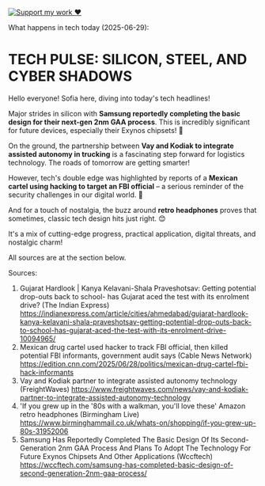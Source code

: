 [![Support my work ❤️](https://img.shields.io/badge/Support%20my%20work%20❤️-orange?style=for-the-badge&logo=patreon&logoColor=white)](https://www.patreon.com/c/orobocigano)

What happens in tech today (2025-06-29):

# **TECH PULSE: SILICON, STEEL, AND CYBER SHADOWS**

Hello everyone! Sofia here, diving into today's tech headlines!

Major strides in silicon with **Samsung reportedly completing the basic design for their next-gen 2nm GAA process**. This is incredibly significant for future devices, especially their Exynos chipsets! 🚀

On the ground, the partnership between **Vay and Kodiak to integrate assisted autonomy in trucking** is a fascinating step forward for logistics technology. The roads of tomorrow are getting smarter!

However, tech's double edge was highlighted by reports of a **Mexican cartel using hacking to target an FBI official** – a serious reminder of the security challenges in our digital world. 🚨

And for a touch of nostalgia, the buzz around **retro headphones** proves that sometimes, classic tech design hits just right. 😊

It's a mix of cutting-edge progress, practical application, digital threats, and nostalgic charm!

All sources are at the section below.

Sources:
1. Gujarat Hardlook | Kanya Kelavani-Shala Praveshotsav: Getting potential drop-outs back to school- has Gujarat aced the test with its enrolment drive? (The Indian Express)
   https://indianexpress.com/article/cities/ahmedabad/gujarat-hardlook-kanya-kelavani-shala-praveshotsav-getting-potential-drop-outs-back-to-school-has-gujarat-aced-the-test-with-its-enrolment-drive-10094965/
2. Mexican drug cartel used hacker to track FBI official, then killed potential FBI informants, government audit says (Cable News Network)
   https://edition.cnn.com/2025/06/28/politics/mexican-drug-cartel-fbi-hack-informants
3. Vay and Kodiak partner to integrate assisted autonomy technology (FreightWaves)
   https://www.freightwaves.com/news/vay-and-kodiak-partner-to-integrate-assisted-autonomy-technology
4. 'If you grew up in the '80s with a walkman, you'll love these' Amazon retro headphones (Birmingham Live)
   https://www.birminghammail.co.uk/whats-on/shopping/if-you-grew-up-80s-31952006
5. Samsung Has Reportedly Completed The Basic Design Of Its Second-Generation 2nm GAA Process And Plans To Adopt The Technology For Future Exynos Chipsets And Other Applications (Wccftech)
   https://wccftech.com/samsung-has-completed-basic-design-of-second-generation-2nm-gaa-process/